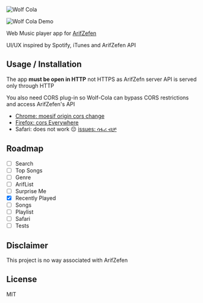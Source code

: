![Wolf Cola](https://raw.githubusercontent.com/utopiaio/wolf-cola/master/artwork/Wolf-Cola.png "Wolf Cola")

![Wolf Cola Demo](https://raw.githubusercontent.com/utopiaio/wolf-cola/master/artwork/Wolf-Cola.jpg "Wolf Cola Demo")

Web Music player app for [ArifZefen](http://www.arifzefen.com)

UI/UX inspired by Spotify, iTunes and ArifZefen API

## Usage / Installation
The app **must be open in HTTP** not HTTPS as ArifZefn server API is served only through HTTP

You also need CORS plug-in so Wolf-Cola can bypass CORS restrictions and access ArifZefen's API

- [Chrome: moesif origin cors change](https://chrome.google.com/webstore/detail/moesif-origin-cors-change/digfbfaphojjndkpccljibejjbppifbc)
- [Firefox: cors Everywhere](https://addons.mozilla.org/en-US/firefox/addon/cors-everywhere)
- Safari: does not work 😔 [issues: ሳፋሪ ብቻ](https://github.com/utopiaio/Wolf-Cola/issues?q=is%3Aissue+is%3Aopen+label%3A%22ሳፋሪ+ብቻ%22)

## Roadmap
- [ ] Search
- [ ] Top Songs
- [ ] Genre
- [ ] ArifList
- [ ] Surprise Me
- [X] Recently Played
- [ ] Songs
- [ ] Playlist
- [ ] Safari
- [ ] Tests

## Disclaimer
This project is no way associated with ArifZefen

## License
MIT
